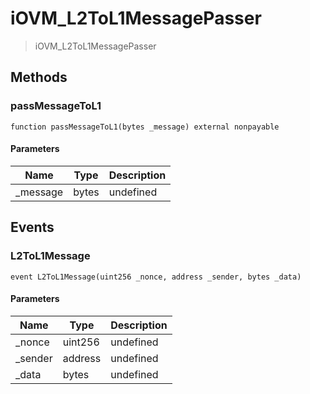 # iOVM_L2ToL1MessagePasser



> iOVM_L2ToL1MessagePasser





## Methods

### passMessageToL1

```solidity
function passMessageToL1(bytes _message) external nonpayable
```





#### Parameters

| Name | Type | Description |
|---|---|---|
| _message | bytes | undefined



## Events

### L2ToL1Message

```solidity
event L2ToL1Message(uint256 _nonce, address _sender, bytes _data)
```





#### Parameters

| Name | Type | Description |
|---|---|---|
| _nonce  | uint256 | undefined |
| _sender  | address | undefined |
| _data  | bytes | undefined |



